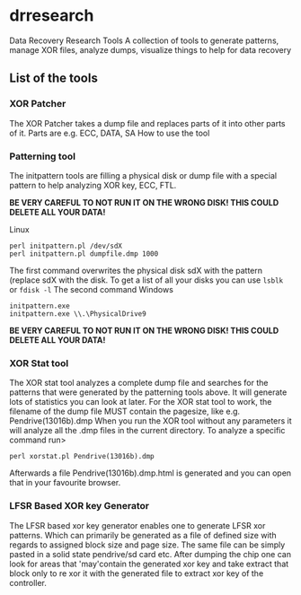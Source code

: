 # drresearch
Data Recovery Research Tools
A collection of tools to generate patterns, manage XOR files, analyze dumps, visualize things to help for data recovery

## List of the tools

### XOR Patcher
The XOR Patcher takes a dump file and replaces parts of it into other parts of it. Parts are e.g. ECC, DATA, SA
How to use the tool


### Patterning tool
The initpattern tools are filling a physical disk or dump file with a special pattern to help analyzing XOR key, ECC, FTL.

**BE VERY CAREFUL TO NOT RUN IT ON THE WRONG DISK! THIS COULD DELETE ALL YOUR DATA!**

Linux
```
perl initpattern.pl /dev/sdX
perl initpattern.pl dumpfile.dmp 1000   
```
The first command overwrites the physical disk sdX with the pattern (replace sdX with the disk. To get a list of all your disks you can use ```lsblk``` or ```fdisk -l``` The second command 
Windows
```
initpattern.exe
initpattern.exe \\.\PhysicalDrive9
```
**BE VERY CAREFUL TO NOT RUN IT ON THE WRONG DISK! THIS COULD DELETE ALL YOUR DATA!**




### XOR Stat tool
The XOR stat tool analyzes a complete dump file and searches for the patterns that were generated by the patterning tools above.
It will generate lots of statistics you can look at later.
For the XOR stat tool to work, the filename of the dump file MUST contain the pagesize, like e.g. Pendrive(13016b).dmp
When you run the XOR tool without any parameters it will analyze all the .dmp files in the current directory.
To analyze a specific command run>
```
perl xorstat.pl Pendrive(13016b).dmp
```
Afterwards a file Pendrive(13016b).dmp.html is generated and you can open that in your favourite browser.


### LFSR Based XOR key Generator
The LFSR based xor key generator enables one to generate LFSR xor patterns. Which can primarily be generated as a file of defined size with regards
to assigned block size and page size. The same file can be simply pasted in a solid state pendrive/sd card etc.
After dumping the chip one can look for areas that 'may'contain the generated xor key and take extract that block only to re xor it with the generated file
to extract xor key of the controller.


